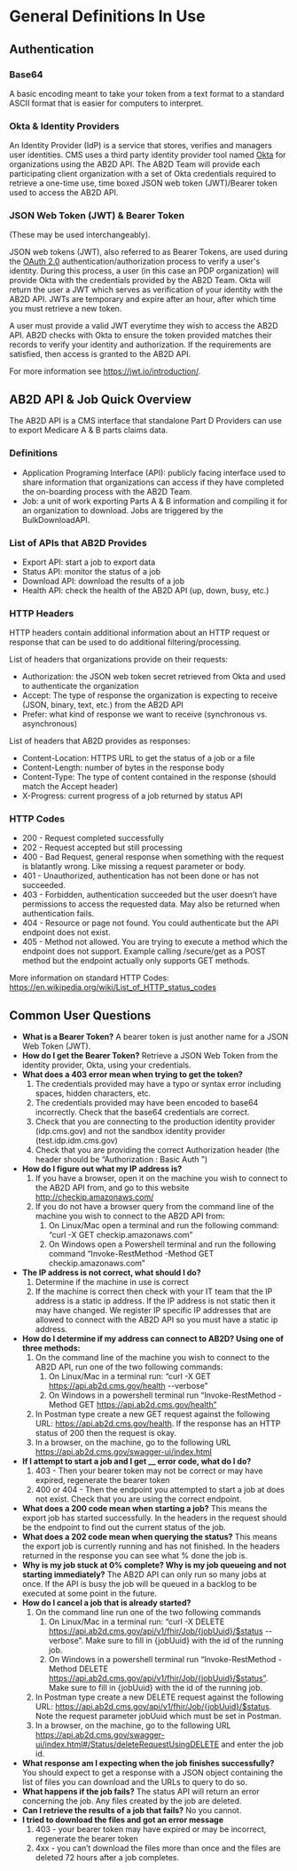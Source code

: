 # General Definitions In Use

## Authentication
### Base64 
A basic encoding meant to take your token from a text format to a standard ASCII format that is easier for computers to interpret.

### Okta & Identity Providers
An Identity Provider (IdP) is a service that stores, verifies and managers user identities. CMS uses a third party identity provider tool named [Okta](https://support.okta.com/help/s/article/What-is-Okta?language=en_US) for organizations using the AB2D API. The AB2D Team will provide each participating client organization with a set of Okta credentials required to retrieve a one-time use, time boxed JSON web token (JWT)/Bearer token used to access the AB2D API.

### JSON Web Token (JWT) & Bearer Token
(These may be used interchangeably).

JSON web tokens (JWT), also referred to as Bearer Tokens,  are used during the [OAuth 2.0](https://oauth.net/2/) authentication/authorization process to verify a user's identity. During this process, a user (in this case an PDP organization) will provide Okta with the credentials provided by the AB2D Team. Okta will return the user a JWT which serves as verification of your identity with the AB2D API.  JWTs are temporary and expire after an hour, after which time you must retrieve a new token.

A user must provide a valid JWT everytime they wish to access the AB2D API. AB2D checks with Okta to ensure the token provided matches their records to verify your identity and authorization. If the requirements are satisfied, then access is granted to the AB2D API.

For more information see https://jwt.io/introduction/. 

## AB2D API & Job Quick Overview
The AB2D API is a CMS interface that standalone Part D Providers can use to export Medicare A & B parts claims data.

### Definitions
- Application Programing Interface (API): publicly facing interface used to share information that organizations can access if they have completed the on-boarding process with the AB2D Team.
- Job: a unit of work exporting Parts A & B information and compiling it for an organization to download. Jobs are triggered by the BulkDownloadAPI.

### List of APIs that AB2D Provides
- Export API: start a job to export data 
- Status API: monitor the status of a job
- Download API: download the results of a job
- Health API: check the health of the AB2D API (up, down, busy, etc.)

### HTTP Headers
HTTP headers contain additional information about an HTTP request or response that can be used to do additional filtering/processing.

List of headers that organizations provide on their requests:
- Authorization: the JSON web token secret retrieved from Okta and used to authenticate the organization
- Accept: The type of response the organization is expecting to receive (JSON, binary, text, etc.) from the AB2D API
- Prefer: what kind of response we want to receive (synchronous vs. asynchronous)

List of headers that AB2D provides as responses:
- Content-Location: HTTPS URL to get the status of a job or a file
- Content-Length: number of bytes in the response body
- Content-Type: The type of content contained in the response (should match the Accept header)
- X-Progress: current progress of a job returned by status API

### HTTP Codes
- 200 -  Request completed successfully
- 202 - Request accepted but still processing
- 400 - Bad Request, general response when something with the request is blatantly wrong. Like missing a request parameter or body.
- 401 - Unauthorized, authentication has not been done or has not succeeded.
- 403 - Forbidden, authentication succeeded but the user doesn’t have permissions to access the requested data. May also be returned when authentication fails.
- 404 - Resource or page not found. You could authenticate but the API endpoint does not exist.
- 405 - Method not allowed. You are trying to execute a method which the endpoint does not support. Example calling /secure/get as a POST method but the endpoint actually only supports GET methods.

More information on standard HTTP Codes: https://en.wikipedia.org/wiki/List_of_HTTP_status_codes 

## Common User Questions
- **What is a Bearer Token?** A bearer token is just another name for a JSON Web Token (JWT).
- **How do I get the Bearer Token?** Retrieve a JSON Web Token from the identity provider, Okta, using your credentials.
- **What does a 403 error mean when trying to get the token?**
    1. The credentials provided may have a typo or syntax error including spaces, hidden characters, etc.
    1. The credentials provided may have been encoded to base64 incorrectly. Check that the base64 credentials are correct.
    1. Check that you are connecting to the production identity provider (idp.cms.gov) and not the sandbox identity provider (test.idp.idm.cms.gov)
    1. Check that you are providing the correct Authorization header (the header should be “Authorization : Basic Auth <base64 credentials>”)
- **How do I figure out what my IP address is?**
    1. If you have a browser, open it on the machine you wish to connect to the AB2D API from, and go to this website http://checkip.amazonaws.com/ 
    1. If you do not have a browser query from the command line of the machine you wish to connect to the AB2D API from:
       1. On Linux/Mac open a terminal and run the following command: “curl -X GET checkip.amazonaws.com”
       1. On Windows open a Powershell terminal and run the following command “Invoke-RestMethod -Method GET checkip.amazonaws.com”
- **The IP address is not correct, what should I do?**
    1. Determine if the machine in use is correct
    1. If the machine is correct then check with your IT team that the IP address is a static ip address. If the IP address is not static then it may have changed. We register IP specific IP addresses that are allowed to connect with the AB2D API so you must have a static ip address.
- **How do I determine if my address can connect to AB2D? Using one of three methods:**
    1. On the command line of the machine you wish to connect to the AB2D API, run one of the two following commands:
        1. On Linux/Mac in a terminal run: “curl -X GET https://api.ab2d.cms.gov/health --verbose”
        1. On Windows in a powershell terminal run “Invoke-RestMethod -Method GET https://api.ab2d.cms.gov/health”
    1. In Postman type create a new GET request against the following URL: https://api.ab2d.cms.gov/health. If the response has an HTTP status of 200 then the request is okay.
    1. In a browser, on the machine, go to the following URL https://api.ab2d.cms.gov/swagger-ui/index.html 
- **If I attempt to start a job and I get __ error code, what do I do?**
    1. 403 - Then your bearer token may not be correct or may have expired, regenerate the bearer token
    1. 400 or 404 - Then the endpoint you attempted to start a job at does not exist. Check that you are using the correct endpoint.
- **What does a 200 code mean when starting a job?** This means the export job has started successfully. In the headers in the request should be the endpoint to find out the current status of the job.
- **What does a 202 code mean when querying the status?** This means the export job is currently running and has not finished. In the headers returned in the response you can see what % done the job is.
- **Why is my job stuck at 0% complete? Why is my job queueing and not starting immediately?**
The AB2D API can only run so many jobs at once. If the API is busy the job will be queued in a backlog to be executed at some point in the future.
- **How do I cancel a job that is already started?**
    1. On the command line run one of the two following commands
        1. On Linux/Mac in a terminal run: “curl -X DELETE https://api.ab2d.cms.gov/api/v1/fhir/Job/{jobUuid}/$status --verbose”. Make sure to fill in {jobUuid} with the id of the running job.
        1. On Windows in a powershell terminal run “Invoke-RestMethod -Method DELETE https://api.ab2d.cms.gov/api/v1/fhir/Job/{jobUuid}/$status”. Make sure to fill in {jobUuid} with the id of the running job.
    1. In Postman type create a new DELETE request against the following URL: https://api.ab2d.cms.gov/api/v1/fhir/Job/{jobUuid}/$status. Note the request parameter jobUuid which must be set in Postman.
    1. In a browser, on the machine, go to the following URL https://api.ab2d.cms.gov/swagger-ui/index.html#/Status/deleteRequestUsingDELETE and enter the job id.
- **What response am I expecting when the job finishes successfully?** You should expect to get a response with a JSON object containing the list of files you can download and the URLs to query to do so.
- **What happens if the job fails?** The status API will return an error concerning the job. Any files created by the job are deleted.
- **Can I retrieve the results of a job that fails?** No you cannot.
- **I tried to download the files and got an error message**
    1. 403 - your bearer token may have expired or may be incorrect, regenerate the bearer token
    1. 4xx - you can’t download the files more than once and the files are deleted 72 hours after a job completes.
